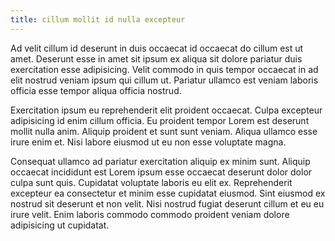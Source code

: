 ```yaml
---
title: cillum mollit id nulla excepteur
---
```


Ad velit cillum id deserunt in duis occaecat id occaecat do cillum est ut amet. Deserunt esse in amet sit ipsum ex aliqua sit dolore pariatur duis exercitation esse adipisicing. Velit commodo in quis tempor occaecat in ad elit nostrud veniam ipsum qui cillum ut. Pariatur ullamco est veniam laboris officia esse tempor aliqua officia nostrud.

Exercitation ipsum eu reprehenderit elit proident occaecat. Culpa excepteur adipisicing id enim cillum officia. Eu proident tempor Lorem est deserunt mollit nulla anim. Aliquip proident et sunt sunt veniam. Aliqua ullamco esse irure enim et. Nisi labore eiusmod ut eu non esse voluptate magna.

Consequat ullamco ad pariatur exercitation aliquip ex minim sunt. Aliquip occaecat incididunt est Lorem ipsum esse occaecat deserunt dolor dolor culpa sunt quis. Cupidatat voluptate laboris eu elit ex. Reprehenderit excepteur ea consectetur et minim esse cupidatat eiusmod. Sint eiusmod ex nostrud sit deserunt et non velit. Nisi nostrud fugiat deserunt cillum et eu eu irure velit. Enim laboris commodo commodo proident veniam dolore adipisicing ut cupidatat.